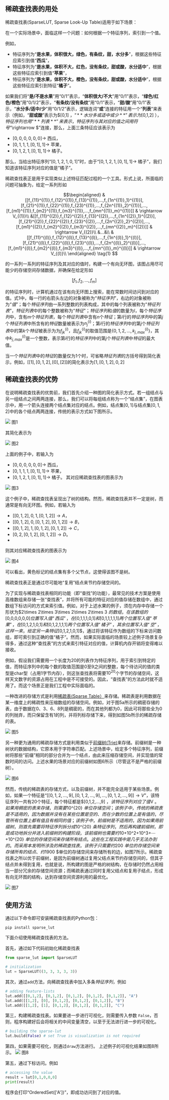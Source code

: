 ## 稀疏查找表的用处

稀疏查找表(SparseLUT, Sparse Look-Up Table)适用于如下场景：

在一个实际场景中，面临这样一个问题：如何根据一个特征序列，索引到一个值。

例如，

- 特征序列为“**是水果，体积很大，绿色，有条纹，甜，水分多**”，根据这些特征应索引到值“**西瓜**”，
- 特征序列为“**是水果，体积不大，红色，没有条纹，甜或酸，水分适中**”，根据这些特征应索引到值“**苹果**”，
- 特征序列为“**是水果，体积不大，橙色，没有条纹，甜或酸，水分适中**”，根据这些特征应索引到特征“**橘子**”。

如果我们将“**是/不是水果**”用“$0/1$”表示，“**体积很大/不大**”用“$0/1$”表示，“**绿色/红色/橙色**”用“$0/1/2$”表示，“**有条纹/没有条纹**”用“$0/1$”表示，“**甜/酸**”用“$0/1$”表示，“**水分多/适中/少**”用“$0/1/2$”表示，逻辑连词“**或**”连接的特征用一个“**列表**”来表示（例如，“**甜或酸**”表示为$[0,1] $，“**水分多或适中或少**”表示为$[0,1,2] $），特征序列也用“**列表**”来表示，特征序列与其对应的值之间用符号“$\rightarrow $”连接，那么，上面三条特征应该表示为

- $[0,0,0,0,0,0]\rightarrow$ 西瓜，
- $[0,1,1,1,[0,1],1]\rightarrow$ 苹果，
- $[0,1,2,1,[0,1],1]\rightarrow$ 橘子。

那么，当给出特征序列“$[0,1,2,1,0,1]$”时，由于“$[0,1,2,1,[0,1],1]\rightarrow$ 橘子”，我们知道该特征序列对应的值是“橘子”。

稀疏查找表正是用于实现类似上述特征匹配过程的一个工具。形式上说，所面临的问题可抽象为，给定一系列形如

$$\begin{aligned}
&[[f_{11}^{(1)},f_{12}^{(1)},f_{13}^{(1)},...,f_{1n^{(1)}_1}^{(1)}],[f_{21}^{(1)},f_{22}^{(1)},f_{23}^{(1)},...,f_{2n^{(1)}_2}^{(1)}],...,[f_{m1}^{(1)},f_{m2}^{(1)},f_{m3}^{(1)},...,f_{mn^{(1)}_m}^{(1)}]] & \rightarrow V_{(1)}\\
&[[f_{11}^{(2)},f_{12}^{(2)},f_{13}^{(2)},...,f_{1n^{(2)}_1}^{(2)}],[f_{21}^{(2)},f_{22}^{(2)},f_{23}^{(2)},...,f_{2n^{(2)}_2}^{(2)}],...,[f_{m1}^{(2)},f_{m2}^{(2)},f_{m3}^{(2)},...,f_{mn^{(2)}_m}^{(2)}]] & \rightarrow V_{(2)}\\
&...&\\
&[[f_{11}^{(l)},f_{12}^{(l)},f_{13}^{(l)},...,f_{1n^{(l)}_1}^{(l)}],[f_{21}^{(l)},f_{22}^{(l)},f_{23}^{(l)},...,f_{2n^{(l)}_2}^{(l)}],...,[f_{m1}^{(l)},f_{m2}^{(l)},f_{m3}^{(l)},...,f_{mn^{(l)}_m}^{(l)}]] & \rightarrow V_{(l)}\\
\end{aligned} \tag{1} $$

的一系列一系列的特征序列及其对应的值时，构建一个有向无环图，该图占用尽可能少的存储空间存储数据，并确保在给定形如

$$
[f_1,f_2,...,f_m]
$$

的特征序列时，计算机通过在该有向无环图上搜索，能在常数时间访问到对应的值。式1中，每一行的右箭头左边的对象被称为“*特征序列*”，右边的对象被称为“*值*”；每个*特征序列*由一系列整数的列表构成，其中的每个列表被称为“*特征列表*”，*特征列表*中的每个整数被称为“*特征*”；*特征序列*和*值*的数量为$l$，每个*特征序列*中，含有$m$个*特征列表*，每个*特征列表*中含有$n$个*特征*；第$i$行的*特征序列*中的第$j$个*特征列表*中所含有的*特征*数量被表示为$n^{(i)}_j$；第$i$行的*特征序列*中的第$j$个*特征列表*中的第$k$个*特征*被表示为为$f^{(i)}_{jk}$，且$f^{(i)}_{jk}$的取值范围是$\{0,1,2,...,k^{(i)}_{j,max}\}$，其中$k^{(i)}_{j,max}$是一个整数，表示第$i$行的*特征序列*中的第$j$个*特征列表*中*特征*的最大值。

当一个*特征列表*中的*特征*的数量仅为$1$个时，可省略*特征列表*的方括号得到简化表示，例如，$[[1],[0,1,2],[0],[2]]$的简化表示为$[1,[0,1,2],0,2]$

## 稀疏查找表的优势

在说明稀疏查找表的优势前，我们首先介绍一种图的简化表示方式。若一组结点与另一组结点之间两两连接，那么，我们可以将每组结点称为一个“结点集”，在图表示中，用一个箭头连接两个结点集对应的结点。例如，结点集$[0,1]$与结点集$[0,1,2]$中的各个结点两两连接，传统的表示方式如下图所示。

![](doc/简化表示-1.png)
图1 

其简化表示为

![](doc/简化表示-2.png)
图2

上面的例子中，若输入为

- $[0,0,0,0,0,0]\rightarrow$ 西瓜，
- $[0,1,1,1,[0,1],1]\rightarrow$ 苹果，
- $[0,1,2,1,[0,1],1]\rightarrow$ 橘子。
其对应稀疏查找表的图表示为

![](doc/例子-1.png)
图3

这个例子中，稀疏查找表呈现出了树的结构。然而，稀疏查找表并不一定是树，而通常是有向无环图。例如，若输入为

- $[[0,1,2],0,1,[0,1,2]]\rightarrow A$，
- $[[0,1,2],0,[0,1,2],[0,1,2]]\rightarrow B$，
- $[[0,1,2],1,[0,1,2],[0,1,2]]  \rightarrow C$，
- $[0,2,[0,1,2],[0,1,2]]  \rightarrow D$。
- 
则其对应稀疏查找表的图表示为

![](doc/例子-2.png)
图4

可以看出，黄色标记的结点集有多个父节点，这使得该图不是树。

稀疏查找表正是通过尽可能地“复用”结点来节约存储空间的。

为了实现与稀疏查找表相同的功能（即“查找”的功能），最常见的技术方案是使用高维数组来存储一张“查找表”，并将所有可能的特征对应的值存储在数组中，通过数组下标访问的方式来索引值。例如，对于上述水果的例子，须在内存中存储一个形状为$2\times 2\times 3\times 2\times 2\times 3 $的数组，在该数组的$[0,0,0,0,0,0]$位置写入值“西瓜”，在$[0,1,1,1,0,1]$和$[0,1,1,1,1,1]$两个位置写入值“苹果”，在$[0,1,2,1,0,1]$和$[0,1,2,1,1,1]$两个位置写入值“橘子”，其余位置写入值“空”，这样一来，给定另一条特征$[0,1,2,1,0,1]$，通过将该特征作为数组的下标来访问数组，即可索引到正确的值“橘子”。然而，如果实际面临的场景较上述例子场景复杂得多，通过这种“查找表”的方式来索引特征对应的值，计算机内存开销将变得难以接收。

例如，假设我们需要用一个长度为20的列表作为特征序列，用于索引到特定的值，而特征序列中的每个数的取值范围是0至9之间的整数，每个待访问的值的类型是char型（占用1字节内存），则这张查找表将需要$10^{20}$个字节的存储空间，这样天文数字的资源占用在工程中是不可接受的。因此，“查找表”的方法此时就不适用了。而这个场景正是我们工程中实际面临的。

一种改进的存储方式是利用[稀疏表(Sparse Table）](https://brilliant.org/wiki/sparse-table/)来存储。稀疏表是利用数据在某一维度上的稀疏性来压缩数组的存储空间。例如，对于图5a所示的稠密存储的表，由于数据在0、3、6、8列是稠密的，而在其他列都为0，因此可将那些全为0的列抛弃，而只保留含有1的列，并将列标存储下来，得到如图5b所示的稀疏存储的表。

![](doc/稀疏表例子.png)
图5

另一种更为通用的稀疏存储方式是利用类似于[前缀树(Trie)](https://en.wikipedia.org/wiki/Trie)来存储。前缀树是一种树状的数据结构，它原本用于字符串匹配。上述场景中，给定多个特征序列，前缀树将那些“前缀”相同的部分合并为一个结点，由此来压缩存储空间，并实现值的常数时间的访问。上述水果的场景对应的前缀树如图6所示（尽管这不是严格的前缀树）。

![](doc/前缀树例子.png)
图6

然而，传统的稀疏表的存储方式，以及前缀树，并不能完全适用于某些场景。例如，如果一个特征是“$[[0,1,2,...,9],[0,1,2,...,9],...,[0,1,2,...,9]]\rightarrow V$”，该特征序列一共有20个特征，每个特征都是$[0,1,2,...,9] $，该特征序列对应了值$V $。如果用稠密的表来存储，则需要$10^{20} $单位存储空间；该例子中，传统的稀疏表是不适用的，因为数据并没有在某些位置是空的、而在少数的位置上是有值的，尽管所有位置上都有值且有相同的值；该例子中，前缀树是不适用的，因为如果用前缀树，则首先需要将特征序列拆分成$10^{20} $条特征序列，然后再构建前缀树，即是成功地拆分并进入前缀树的构建阶段，该前缀树也需要约$10+10^2+10^3+⋯+10^{20} $单位的存储空间来存储所有结点。这些在工程实践中是几乎无法办到的。而采用本发明所涉及的稀疏查找表，该例子只需要约$200 $单位的存储空间来存储所有的结点、约$1900 $单位的存储空间来存储所有的边，如图7所示。稀疏查找表之所以优于前缀树，是因为前缀树通过复用父结点来节约存储空间的，但其子结点并未得到复用，也就是说，所构建的图是严格的树结构，在存储时仍然占用相当一部分冗余的存储空间资源；而稀疏表通过同时复用父结点和复用子结点，形成有向无环图的结构，达到存储空间资源利用的最优化。


![](doc/例子-3.png)
图7

## 使用方法

通过以下命令即可安装稀疏查找表的Python包：

```
pip install sparse_lut
```

下面介绍使用稀疏查找表的方法。


首先，通过如下代码初始化稀疏查找表

```Python
from sparse_lut import SparseLUT

# initialization
lut = SparseLUT((3, 3, 3, 3, 3))
```

其次，通过`add`方法，向稀疏查找表中加入多条*特征序列*，例如

```Python
# adding feature-lists
lut.add([[0,1,2], [0,1,2], [0,1,2], [0,1,2], [0,1,2]], "A")
lut.add([[1,2], [0], [0,1,2], [0,1,2], [0,1,2]], "B")
lut.add([[1,2], [1], [0,1,2], [0,1,2], [0,1,2]], "C")
```

第三，构建稀疏查找表。如果要进一步进行可视化，则需要传入参数 `False`，否则，程序构建好后会将相关的中间变量清空，以至于无法进行进一步的可视化。

```Python
# building the sparse-lut
lut.build(False) # set True is visualization is not required 
```

第四，如果需要可视化，则通过`draw`方法进行。 上述例子的可视化结果如图8所示。
![](doc/可视化.jpg)
图8

第五，通过下标访问。例如

```Python
# accessing the value
result = lut[0,1,0,0,0]
print(result)
```
程序会打印“OrderedSet(['A'])”，即成功访问到了对应的值。